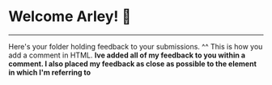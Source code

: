 # Welcome Arley! 👋 
--------------------------------------------------------------------
Here's your folder holding feedback to your submissions.
**<!-- [enter comment -->** 
^^ This is how you add a comment in HTML. 
**Ive added all of my feedback to you within a comment. I also placed  my feedback as close as possible to the element in which I'm referring to**
